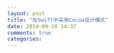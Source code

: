 ```yaml
---
layout: post
title: "在Swift中采用Cocoa设计模式"
date: 2014-09-10 14:37
comments: true
categories: 
---
```

